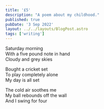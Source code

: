 ```yaml
---
title: '£5'
description: "A poem about my childhood."
published: true
pubDate: '3 Sep 2022'
layout: ../../layouts/BlogPost.astro
tags: ['writing']
---
```


Saturday morning  
With a five pound note in hand  
Cloudy and grey skies

Bought a cricket set  
To play completely alone  
My day is all set

The cold air soothes me  
My ball rebounds off the wall  
And I swing for four